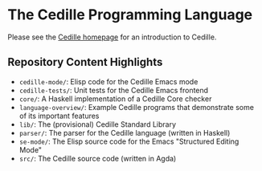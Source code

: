 # The Cedille Programming Language
Please see the
[Cedille homepage](https://cedille.github.io/)
for an introduction to Cedille.

## Repository Content Highlights
 * `cedille-mode/`: Elisp code for the Cedille Emacs mode
 * `cedille-tests/`: Unit tests for the Cedille Emacs frontend
 * `core/`: A Haskell implementation of a Cedille Core checker
 * `language-overview/`: Example Cedille programs that demonstrate some of its important features
 * `lib/`: The (provisional) Cedille Standard Library
 * `parser/`: The parser for the Cedille language (written in Haskell)
 * `se-mode/`: The Elisp source code for the Emacs "Structured Editing Mode"
 * `src/`: The Cedille source code (written in Agda)
 
 

